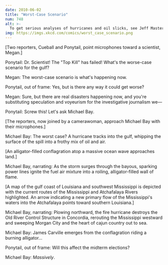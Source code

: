 ```yaml
---
date: 2010-06-02
title: "Worst-Case Scenario"
num: 748
alt: >-
  To get serious analyses of hurricanes and oil slicks, see Jeff Masters' blog. To get serious discussions of worst-case scenario thinking, see Bruce Schneier's blog. To get enough Vitamin D, don't read any blogs and go outside instead.
img: https://imgs.xkcd.com/comics/worst_case_scenario.png
---
```

[Two reporters, Cueball and Ponytail, point microphones toward a scientist, Megan.]

Ponytail: Dr. Scientist! The "Top Kill" has failed! What's the worse-case scenario for the gulf?

Megan: The worst-case scenario is what's happening now.

Ponytail, out of frame: Yes, but is there any way it could get worse?

Megan: Sure, but there are real disasters happening now, and you're substituting speculation and voyeurism for the investigative journalism we—

Ponytail: Screw this! Let's ask Michael Bay.

[The reporters, now joined by a camerawoman, approach Michael Bay with their microphones.]

Michael Bay: The worst case? A hurricane tracks into the gulf, whipping the surface of the spill into a frothy mix of oil and air.

[An alligator-filled conflagration atop a massive ocean wave approaches land.]

Michael Bay, narrating: As the storm surges through the bayous, sparking power lines ignite the fuel air mixture into a roiling, alligator-filled wall of flame.

[A map of the gulf coast of Louisiana and southwest Mississippi is depicted with the current routes of the Mississippi and Atchafalaya Rivers highlighted. An arrow indicating a new primary flow of the Mississippi's waters into the Atchafalaya points toward southern Louisiana.]

Michael Bay, narrating: Plowing northward, the fire hurricane destroys the Old River Control Structure in Concordia, rerouting the Mississippi westward and sweeping Morgan City and the heart of cajun country out to sea.

Michael Bay: James Carville emerges from the conflagration riding a burning alligator...

Ponytail, out of frame: Will this affect the midterm elections?

Michael Bay: *Massively*.